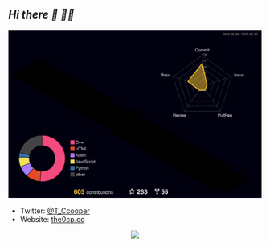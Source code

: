 ## ***Hi there 👋 😶‍🌫️*** 

![](./profile-3d-contrib/profile-night-rainbow.svg)

  * Twitter: [@T_Ccooper](https://twitter.com/T_Ccooper/)   
  * Website: [the0cp.cc](https://the0cp.cc/)

<center><img width="400" src="https://github.com/user-attachments/assets/c47b1b36-53ab-4eff-a31d-9144a9339399" /></center>


